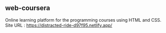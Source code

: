 ## web-coursera
Online learning platform for the programming courses using HTML and CSS.
Site URL : https://distracted-ride-d97f95.netlify.app/
